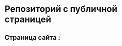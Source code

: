 # Репозиторий с публичной страницей

## Страница сайта :
<!-- вставить ссылку на публичную страницу -->